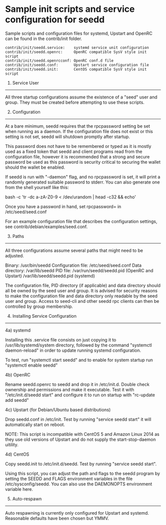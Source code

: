 Sample init scripts and service configuration for seedd
==========================================================

Sample scripts and configuration files for systemd, Upstart and OpenRC
can be found in the contrib/init folder.

    contrib/init/seedd.service:    systemd service unit configuration
    contrib/init/seedd.openrc:     OpenRC compatible SysV style init script
    contrib/init/seedd.openrcconf: OpenRC conf.d file
    contrib/init/seedd.conf:       Upstart service configuration file
    contrib/init/seedd.init:       CentOS compatible SysV style init script

1. Service User
---------------------------------

All three startup configurations assume the existence of a "seed" user
and group.  They must be created before attempting to use these scripts.

2. Configuration
---------------------------------

At a bare minimum, seedd requires that the rpcpassword setting be set
when running as a daemon.  If the configuration file does not exist or this
setting is not set, seedd will shutdown promptly after startup.

This password does not have to be remembered or typed as it is mostly used
as a fixed token that seedd and client programs read from the configuration
file, however it is recommended that a strong and secure password be used
as this password is security critical to securing the wallet should the
wallet be enabled.

If seedd is run with "-daemon" flag, and no rpcpassword is set, it will
print a randomly generated suitable password to stderr.  You can also
generate one from the shell yourself like this:

bash -c 'tr -dc a-zA-Z0-9 < /dev/urandom | head -c32 && echo'

Once you have a password in hand, set rpcpassword= in /etc/seed/seed.conf

For an example configuration file that describes the configuration settings,
see contrib/debian/examples/seed.conf.

3. Paths
---------------------------------

All three configurations assume several paths that might need to be adjusted.

Binary:              /usr/bin/seedd
Configuration file:  /etc/seed/seed.conf
Data directory:      /var/lib/seedd
PID file:            /var/run/seedd/seedd.pid (OpenRC and Upstart)
                     /var/lib/seedd/seedd.pid (systemd)

The configuration file, PID directory (if applicable) and data directory
should all be owned by the seed user and group.  It is advised for security
reasons to make the configuration file and data directory only readable by the
seed user and group.  Access to seed-cli and other seedd rpc clients
can then be controlled by group membership.

4. Installing Service Configuration
-----------------------------------

4a) systemd

Installing this .service file consists on just copying it to
/usr/lib/systemd/system directory, followed by the command
"systemctl daemon-reload" in order to update running systemd configuration.

To test, run "systemctl start seedd" and to enable for system startup run
"systemctl enable seedd"

4b) OpenRC

Rename seedd.openrc to seedd and drop it in /etc/init.d.  Double
check ownership and permissions and make it executable.  Test it with
"/etc/init.d/seedd start" and configure it to run on startup with
"rc-update add seedd"

4c) Upstart (for Debian/Ubuntu based distributions)

Drop seedd.conf in /etc/init.  Test by running "service seedd start"
it will automatically start on reboot.

NOTE: This script is incompatible with CentOS 5 and Amazon Linux 2014 as they
use old versions of Upstart and do not supply the start-stop-daemon uitility.

4d) CentOS

Copy seedd.init to /etc/init.d/seedd. Test by running "service seedd start".

Using this script, you can adjust the path and flags to the seedd program by
setting the SEEDD and FLAGS environment variables in the file
/etc/sysconfig/seedd. You can also use the DAEMONOPTS environment variable here.

5. Auto-respawn
-----------------------------------

Auto respawning is currently only configured for Upstart and systemd.
Reasonable defaults have been chosen but YMMV.
